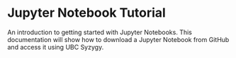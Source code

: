 # Jupyter Notebook Tutorial
An introduction to getting started with Jupyter Notebooks. This documentation will show how to download a Jupyter Notebook from GitHub and access it using UBC Syzygy.
